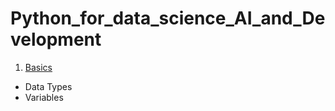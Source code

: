 # Python_for_data_science_AI_and_Development

1) [Basics](/PY0101EN-1-1-Write_your_first_python_code.ipynb)
- Data Types
- Variables

